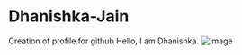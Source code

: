 # Dhanishka-Jain
Creation of profile for github
Hello, I am Dhanishka.
![image](https://github.com/user-attachments/assets/14dd385c-2e4c-4e70-b045-8dc03579d4dd)
